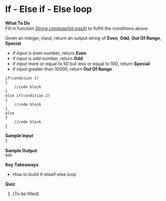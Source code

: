 # If - Else if - Else loop

**What To Do**  
Fill in function [_String compute(int input)_](https://github.com/CertifaiAI/java-fundamentals/blob/master/java-core/src/main/java/ai/certifai/basic/ex5/If_ElseIf_Else.java#L46-L48) to fulfill the conditions above

Given an integer, _input_, return an output string of **Even**, **Odd**, **Out Of Range**, **Special**
 
- if _input_ is even number, return **Even**  
- if _input_ is odd number, return **Odd**  
- if _input_ more or equal to 50 but less or equal to 100, return **Special**  
- if _input_ greater than 10000, return **Out Of Range**  

```
if(condition 1)
{
    //code block      
}     
else if(condition 2)      
{
    //code block      
}
else
{
    //code block      
}
```

**Sample Input**  
1

**Sample Output**  
`
Odd
`

**Key Takeaways**

- How to build if-elseif-else loop 

**Quiz**  

1.  {To be filled)

